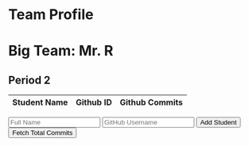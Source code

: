 <html>
    <body>
        <h1 class="text-center m-5 text-success">Team Profile</h1>
        <div class="table-responsive mx-5">
            <table id="table-container" class="table table-hover table-bordered border-secondary mb-5">
                <h1>Big Team: Mr. R</h1>
                <h2>Period 2</h2>
                <thead>
                    <tr>
                        <th scope="col">Student Name</th>
                        <th scope="col">Github ID</th>
                        <!-- <th scope="col">Blog</th>
                        <th scope="col">Github Insights</th> -->
                        <th scope="col">Github Commits</th>
                    </tr>
                </thead>
                <tbody class="table-group-divider" id="students">
                </tbody>
            </table>
        </div>
        <div>
            <input type="text" id="name" placeholder="Full Name">
            <input type="text" id="username" placeholder="GitHub Username">
            <button onclick="addStudent()">Add Student</button>
            <button onclick="fetchTotalCommits()">Fetch Total Commits</button>  
        </div>
        <script>
            function addStudent() {
                // const tableBody = document.getElementById('students');
                // const username = document.getElementById('username').value;
                // const newRow = document.createElement('tr');
                // const nameCell = document.createElement('td');
                var tableBody = document.getElementById('students');
                var nameInput = document.getElementById("name");
                var userNameInput = document.getElementById("username");
                //addToTable
                var newRow = tableBody.insertRow();
                var studentNameCell = newRow.insertCell();
                studentNameCell.textContext = nameInput.value;
                var userNameCell = newRow.insertCell();
                userNameCell.textContext = userNameInput.value;
                var totalCommitsCell = newRow.insertCell();
                totalCommitsCell.textContext = 0;
                var buttonCell = newRow.insertCell();
                var fetchCommitsButton = document.createElement('button');
                fetchCommitsButton.textContent = 'Fetch Commits';
                fetchCommitsButton.onclick = function() {
                fetchTotalCommits(userNameInput.value, totalCommitsCell);
                };
                buttonCell.appendChild(fetchCommitsButton);
                //reset fields
                nameInput.value = '';
                usernameInput.value = '';
                // row.insertCell(0).innerHTML = name.value;
                // row.insertCell(1).innerHTML = userName.value;
                // row.insertCell(2).innerHTML = 0;
        }
        function fetchTotalCommits() {
            const url = `https://api.github.com/users/${username}/events`;
            var tableBody = document.getElementById('students');
            var numRows = tableBody.getElementsByTagName('tr');
            fetch(url)
                .then(response => response.json())
                .then(repos => {
                    // Filter the response to retrieve only the commit events
              const commitEvents = data.filter(event => event.type === 'PushEvent');
              // Get the total number of commits
              const commitCount = commitEvents.reduce((count, event) => count + event.payload.commits.length, 0);
              // Update the table cell with the fetched commit count
              const commitsCell = document.getElementById(`${username}-commits`);
              commitsCell.textContent = commitCount;
                })
        }
            // const userName = ;
            // fetch('test.json')
            // .then(response => response.json())
            // .then(data => {
            //     let table = '<table><tr><th>Name</th><th>GitHub ID</th><th>Blog Link</th><th>GitHub Insights</th><th>GitHub Commits</th></tr>';
            //     data[0].individuals.forEach((student) => {
            //     table += <tr><td>${student.student}</td><td>${student['gh-id']}</td><td>${student.blog}</td><td>${student['gh-insights']}</td><td>${student['gh-commits']}</td></tr>;
            //     });
            //     table += '</table>';
            //     document.getElementById('table-container').innerHTML = table;
            // })
            // .catch(error => console.error(error));
        </script>
    </body>
</html>
